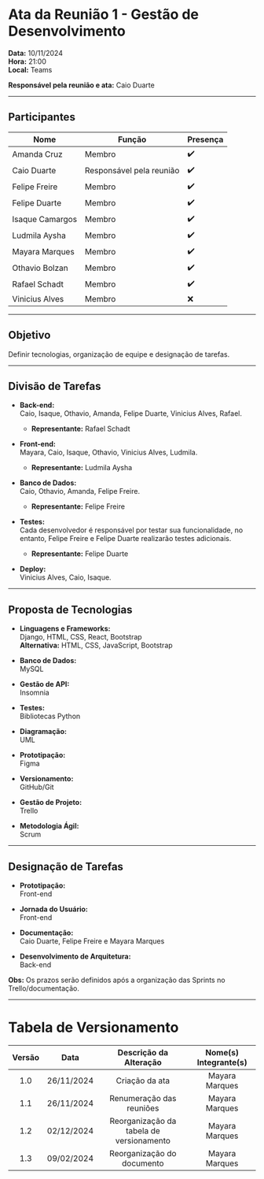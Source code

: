 # Ata da Reunião 1 - Gestão de Desenvolvimento

**Data:** 10/11/2024  
**Hora:** 21:00  
**Local:** Teams  

**Responsável pela reunião e ata:** Caio Duarte  

---

## Participantes

| Nome            | Função               | Presença |
|-----------------|----------------------|----------|
| Amanda Cruz     | Membro               | ✔️       |
| Caio Duarte     | Responsável pela reunião | ✔️ |
| Felipe Freire   | Membro               | ✔️       |
| Felipe Duarte   | Membro               | ✔️       |
| Isaque Camargos | Membro               | ✔️       |
| Ludmila Aysha   | Membro               | ✔️       |
| Mayara Marques  | Membro               | ✔️       |
| Othavio Bolzan  | Membro               | ✔️       |
| Rafael Schadt   | Membro               | ✔️       |
| Vinicius Alves  | Membro               | ❌       |

---
## Objetivo
Definir tecnologias, organização de equipe e designação de tarefas.

---
## Divisão de Tarefas
- **Back-end:**  
  Caio, Isaque, Othavio, Amanda, Felipe Duarte, Vinicius Alves, Rafael.  
  - **Representante:** Rafael Schadt

- **Front-end:**  
  Mayara, Caio, Isaque, Othavio, Vinicius Alves, Ludmila.  
  - **Representante:** Ludmila Aysha

- **Banco de Dados:**  
  Caio, Othavio, Amanda, Felipe Freire.  
  - **Representante:** Felipe Freire

- **Testes:**  
  Cada desenvolvedor é responsável por testar sua funcionalidade, no entanto, Felipe Freire e Felipe Duarte realizarão testes adicionais.  
  - **Representante:** Felipe Duarte

- **Deploy:**  
  Vinicius Alves, Caio, Isaque.  


---
## Proposta de Tecnologias
- **Linguagens e Frameworks:**  
  Django, HTML, CSS, React, Bootstrap  
  **Alternativa:** HTML, CSS, JavaScript, Bootstrap  

- **Banco de Dados:**  
  MySQL  

- **Gestão de API:**  
  Insomnia  

- **Testes:**  
  Bibliotecas Python  

- **Diagramação:**  
  UML  

- **Prototipação:**  
  Figma  

- **Versionamento:**  
  GitHub/Git  

- **Gestão de Projeto:**  
  Trello  

- **Metodologia Ágil:**  
  Scrum  

---
## Designação de Tarefas
- **Prototipação:**  
  Front-end  

- **Jornada do Usuário:**  
  Front-end  

- **Documentação:**  
  Caio Duarte, Felipe Freire e Mayara Marques

- **Desenvolvimento de Arquitetura:**  
  Back-end  

**Obs:** Os prazos serão definidos após a organização das Sprints no Trello/documentação.

---
# Tabela de Versionamento 

| Versão | Data | Descrição da Alteração | Nome(s) Integrante(s) |
| :----: | :--: | :--------------------: | :-------------------: |
| 1.0 | 26/11/2024 | Criação da ata | Mayara Marques |
| 1.1 | 26/11/2024 | Renumeração das reuniões | Mayara Marques |
| 1.2 | 02/12/2024 | Reorganização da tabela de versionamento | Mayara Marques |
| 1.3 | 09/02/2024 | Reorganização do documento | Mayara Marques |